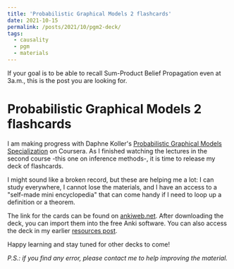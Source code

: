 ```yaml
---
title: 'Probabilistic Graphical Models 2 flashcards'
date: 2021-10-15
permalink: /posts/2021/10/pgm2-deck/
tags:
  - causality
  - pgm
  - materials
---
```


If your goal is to be able to recall Sum-Product Belief Propagation even at 3a.m., this is the post you are looking for.

# Probabilistic Graphical Models 2 flashcards

I am making progress with Daphne Koller's [Probabilistic Graphical Models Specialization](https://www.coursera.org/specializations/probabilistic-graphical-models) on Coursera. As I finished watching the lectures in the second course -this one on inference methods-, it is time to release my deck of flashcards.

I might sound like a broken record, but these are helping me a lot: I can study everywhere, I cannot lose the materials, and I have an access to a "self-made mini encyclopedia" that can come handy if I need to loop up a definition or a theorem.

The link for the cards can be found on [ankiweb.net](https://ankiweb.net/shared/info/1002946770). After downloading the deck, you can import them into the free Anki software. You can also access the deck in my earlier [resources post](/posts/2021/09/causality-resources/).

Happy learning and stay tuned for other decks to come!

*P.S.: if you find any error, please contact me to help improving the material.*